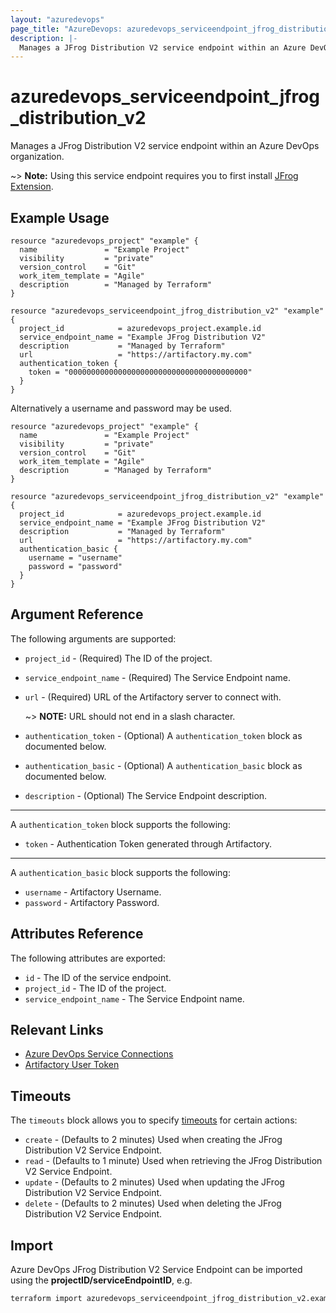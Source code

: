 ```yaml
---
layout: "azuredevops"
page_title: "AzureDevops: azuredevops_serviceendpoint_jfrog_distribution_v2"
description: |-
  Manages a JFrog Distribution V2 service endpoint within an Azure DevOps organization.
---
```


# azuredevops_serviceendpoint_jfrog_distribution_v2

Manages a JFrog Distribution V2 service endpoint within an Azure DevOps organization.

~> **Note:** Using this service endpoint requires you to first install [JFrog Extension](https://marketplace.visualstudio.com/items?itemName=JFrog.jfrog-azure-devops-extension).

## Example Usage

```hcl
resource "azuredevops_project" "example" {
  name               = "Example Project"
  visibility         = "private"
  version_control    = "Git"
  work_item_template = "Agile"
  description        = "Managed by Terraform"
}

resource "azuredevops_serviceendpoint_jfrog_distribution_v2" "example" {
  project_id            = azuredevops_project.example.id
  service_endpoint_name = "Example JFrog Distribution V2"
  description           = "Managed by Terraform"
  url                   = "https://artifactory.my.com"
  authentication_token {
    token = "0000000000000000000000000000000000000000"
  }
}
```
Alternatively a username and password may be used.

```hcl
resource "azuredevops_project" "example" {
  name               = "Example Project"
  visibility         = "private"
  version_control    = "Git"
  work_item_template = "Agile"
  description        = "Managed by Terraform"
}

resource "azuredevops_serviceendpoint_jfrog_distribution_v2" "example" {
  project_id            = azuredevops_project.example.id
  service_endpoint_name = "Example JFrog Distribution V2"
  description           = "Managed by Terraform"
  url                   = "https://artifactory.my.com"
  authentication_basic {
    username = "username"
    password = "password"
  }
}
```

## Argument Reference

The following arguments are supported:

* `project_id` - (Required) The ID of the project.
* `service_endpoint_name` - (Required) The Service Endpoint name.
* `url` - (Required) URL of the Artifactory server to connect with.

   ~> **NOTE:** URL should not end in a slash character.

* `authentication_token` - (Optional) A `authentication_token` block as documented below.
* `authentication_basic` - (Optional) A `authentication_basic` block as documented below.
* `description` - (Optional) The Service Endpoint description.

---

A `authentication_token` block supports the following:

* `token` - Authentication Token generated through Artifactory.

---

A `authentication_basic` block supports the following:

* `username` - Artifactory Username.
* `password` - Artifactory Password.

## Attributes Reference

The following attributes are exported:

* `id` - The ID of the service endpoint.
* `project_id` - The ID of the project.
* `service_endpoint_name` - The Service Endpoint name.

## Relevant Links
* [Azure DevOps Service Connections](https://docs.microsoft.com/en-us/azure/devops/pipelines/library/service-endpoints?view=azure-devops&tabs=yaml)
* [Artifactory User Token](https://docs.artifactory.org/latest/user-guide/user-token/)

## Timeouts

The `timeouts` block allows you to specify [timeouts](https://developer.hashicorp.com/terraform/language/resources/syntax#operation-timeouts) for certain actions:

* `create` - (Defaults to 2 minutes) Used when creating the JFrog Distribution V2 Service Endpoint.
* `read` - (Defaults to 1 minute) Used when retrieving the JFrog Distribution V2 Service Endpoint.
* `update` - (Defaults to 2 minutes) Used when updating the JFrog Distribution V2 Service Endpoint.
* `delete` - (Defaults to 2 minutes) Used when deleting the JFrog Distribution V2 Service Endpoint.

## Import
Azure DevOps JFrog Distribution V2 Service Endpoint can be imported using the **projectID/serviceEndpointID**, e.g.

```sh
terraform import azuredevops_serviceendpoint_jfrog_distribution_v2.example 00000000-0000-0000-0000-000000000000/00000000-0000-0000-0000-000000000000
```
